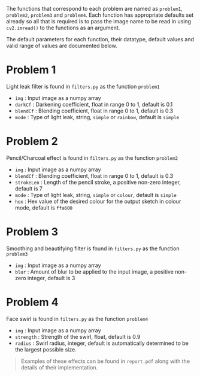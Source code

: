 The functions that correspond to each problem are named as `problem1`, `problem2`, `problem3` and `problem4`. Each function has appropriate defaults set already so all that is required is to pass the image name to be read in using `cv2.imread()` to the functions as an argument.

The default parameters for each function, their datatype, default values and valid range of values are documented below.

# Problem 1
Light leak filter is found in `filters.py` as the function `problem1`
- `img` : Input image as a numpy array
- `darkCf` : Darkening coefficient, float in range 0 to 1, default is 0.1
- `blendCf` : Blending coefficient, float in range 0 to 1, default is 0.3
- `mode` : Type of light leak, string, `simple` or `rainbow`, default is `simple`

# Problem 2
Pencil/Charcoal effect is found in `filters.py` as the function `problem2`
- `img` : Input image as a numpy array
- `blendCf` : Blending coefficient, float in range 0 to 1, default is 0.3
- `strokeLen` : Length of the pencil stroke, a positive non-zero integer, default is 7
- `mode` : Type of light leak, string, `simple` or `colour`, default is `simple`
- `hex` : Hex value of the desired colour for the output sketch in colour mode, default is `ffa600`

# Problem 3
Smoothing and beautifying filter is found in `filters.py` as the function `problem3`

- `img` : Input image as a numpy array
- `blur` : Amount of blur to be applied to the input image, a positive non-zero integer, default is 3

# Problem 4
Face swirl is found in `filters.py` as the function `problem4`
- `img` : Input image as a numpy array
- `strength` : Strength of the swirl, float, default is 0.9 
- `radius` : Swirl radius, integer, default is automatically determined to be the largest possible size.


> Examples of these effects can be found in `report.pdf` along with the details of their implementation.
